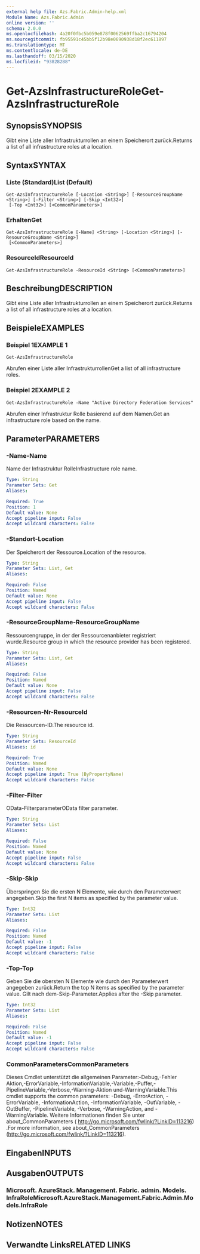 ```yaml
---
external help file: Azs.Fabric.Admin-help.xml
Module Name: Azs.Fabric.Admin
online version: ''
schema: 2.0.0
ms.openlocfilehash: 4a20f0fbc5b059e878f0062569ffba2c16794204
ms.sourcegitcommit: fb95591c45bb5f12b98e0690938d18f2ec611897
ms.translationtype: MT
ms.contentlocale: de-DE
ms.lasthandoff: 03/15/2020
ms.locfileid: "93828288"
---
```

# <span data-ttu-id="8ac16-101">Get-AzsInfrastructureRole</span><span class="sxs-lookup"><span data-stu-id="8ac16-101">Get-AzsInfrastructureRole</span></span>

## <span data-ttu-id="8ac16-102">Synopsis</span><span class="sxs-lookup"><span data-stu-id="8ac16-102">SYNOPSIS</span></span>
<span data-ttu-id="8ac16-103">Gibt eine Liste aller Infrastrukturrollen an einem Speicherort zurück.</span><span class="sxs-lookup"><span data-stu-id="8ac16-103">Returns a list of all infrastructure roles at a location.</span></span>

## <span data-ttu-id="8ac16-104">Syntax</span><span class="sxs-lookup"><span data-stu-id="8ac16-104">SYNTAX</span></span>

### <span data-ttu-id="8ac16-105">Liste (Standard)</span><span class="sxs-lookup"><span data-stu-id="8ac16-105">List (Default)</span></span>
```
Get-AzsInfrastructureRole [-Location <String>] [-ResourceGroupName <String>] [-Filter <String>] [-Skip <Int32>]
 [-Top <Int32>] [<CommonParameters>]
```

### <span data-ttu-id="8ac16-106">Erhalten</span><span class="sxs-lookup"><span data-stu-id="8ac16-106">Get</span></span>
```
Get-AzsInfrastructureRole [-Name] <String> [-Location <String>] [-ResourceGroupName <String>]
 [<CommonParameters>]
```

### <span data-ttu-id="8ac16-107">ResourceId</span><span class="sxs-lookup"><span data-stu-id="8ac16-107">ResourceId</span></span>
```
Get-AzsInfrastructureRole -ResourceId <String> [<CommonParameters>]
```

## <span data-ttu-id="8ac16-108">Beschreibung</span><span class="sxs-lookup"><span data-stu-id="8ac16-108">DESCRIPTION</span></span>
<span data-ttu-id="8ac16-109">Gibt eine Liste aller Infrastrukturrollen an einem Speicherort zurück.</span><span class="sxs-lookup"><span data-stu-id="8ac16-109">Returns a list of all infrastructure roles at a location.</span></span>

## <span data-ttu-id="8ac16-110">Beispiele</span><span class="sxs-lookup"><span data-stu-id="8ac16-110">EXAMPLES</span></span>

### <span data-ttu-id="8ac16-111">Beispiel 1</span><span class="sxs-lookup"><span data-stu-id="8ac16-111">EXAMPLE 1</span></span>
```
Get-AzsInfrastructureRole
```

<span data-ttu-id="8ac16-112">Abrufen einer Liste aller Infrastrukturrollen</span><span class="sxs-lookup"><span data-stu-id="8ac16-112">Get a list of all infrastructure roles.</span></span>

### <span data-ttu-id="8ac16-113">Beispiel 2</span><span class="sxs-lookup"><span data-stu-id="8ac16-113">EXAMPLE 2</span></span>
```
Get-AzsInfrastructureRole -Name "Active Directory Federation Services"
```

<span data-ttu-id="8ac16-114">Abrufen einer Infrastruktur Rolle basierend auf dem Namen.</span><span class="sxs-lookup"><span data-stu-id="8ac16-114">Get an infrastructure role based on the name.</span></span>

## <span data-ttu-id="8ac16-115">Parameter</span><span class="sxs-lookup"><span data-stu-id="8ac16-115">PARAMETERS</span></span>

### <span data-ttu-id="8ac16-116">-Name</span><span class="sxs-lookup"><span data-stu-id="8ac16-116">-Name</span></span>
<span data-ttu-id="8ac16-117">Name der Infrastruktur Rolle</span><span class="sxs-lookup"><span data-stu-id="8ac16-117">Infrastructure role name.</span></span>

```yaml
Type: String
Parameter Sets: Get
Aliases:

Required: True
Position: 1
Default value: None
Accept pipeline input: False
Accept wildcard characters: False
```

### <span data-ttu-id="8ac16-118">-Standort</span><span class="sxs-lookup"><span data-stu-id="8ac16-118">-Location</span></span>
<span data-ttu-id="8ac16-119">Der Speicherort der Ressource.</span><span class="sxs-lookup"><span data-stu-id="8ac16-119">Location of the resource.</span></span>

```yaml
Type: String
Parameter Sets: List, Get
Aliases:

Required: False
Position: Named
Default value: None
Accept pipeline input: False
Accept wildcard characters: False
```

### <span data-ttu-id="8ac16-120">-ResourceGroupName</span><span class="sxs-lookup"><span data-stu-id="8ac16-120">-ResourceGroupName</span></span>
<span data-ttu-id="8ac16-121">Ressourcengruppe, in der der Ressourcenanbieter registriert wurde.</span><span class="sxs-lookup"><span data-stu-id="8ac16-121">Resource group in which the resource provider has been registered.</span></span>

```yaml
Type: String
Parameter Sets: List, Get
Aliases:

Required: False
Position: Named
Default value: None
Accept pipeline input: False
Accept wildcard characters: False
```

### <span data-ttu-id="8ac16-122">-Resourcen-Nr</span><span class="sxs-lookup"><span data-stu-id="8ac16-122">-ResourceId</span></span>
<span data-ttu-id="8ac16-123">Die Ressourcen-ID.</span><span class="sxs-lookup"><span data-stu-id="8ac16-123">The resource id.</span></span>

```yaml
Type: String
Parameter Sets: ResourceId
Aliases: id

Required: True
Position: Named
Default value: None
Accept pipeline input: True (ByPropertyName)
Accept wildcard characters: False
```

### <span data-ttu-id="8ac16-124">-Filter</span><span class="sxs-lookup"><span data-stu-id="8ac16-124">-Filter</span></span>
<span data-ttu-id="8ac16-125">OData-Filterparameter</span><span class="sxs-lookup"><span data-stu-id="8ac16-125">OData filter parameter.</span></span>

```yaml
Type: String
Parameter Sets: List
Aliases:

Required: False
Position: Named
Default value: None
Accept pipeline input: False
Accept wildcard characters: False
```

### <span data-ttu-id="8ac16-126">-Skip</span><span class="sxs-lookup"><span data-stu-id="8ac16-126">-Skip</span></span>
<span data-ttu-id="8ac16-127">Überspringen Sie die ersten N Elemente, wie durch den Parameterwert angegeben.</span><span class="sxs-lookup"><span data-stu-id="8ac16-127">Skip the first N items as specified by the parameter value.</span></span>

```yaml
Type: Int32
Parameter Sets: List
Aliases:

Required: False
Position: Named
Default value: -1
Accept pipeline input: False
Accept wildcard characters: False
```

### <span data-ttu-id="8ac16-128">-Top</span><span class="sxs-lookup"><span data-stu-id="8ac16-128">-Top</span></span>
<span data-ttu-id="8ac16-129">Geben Sie die obersten N Elemente wie durch den Parameterwert angegeben zurück.</span><span class="sxs-lookup"><span data-stu-id="8ac16-129">Return the top N items as specified by the parameter value.</span></span>
<span data-ttu-id="8ac16-130">Gilt nach dem-Skip-Parameter.</span><span class="sxs-lookup"><span data-stu-id="8ac16-130">Applies after the -Skip parameter.</span></span>

```yaml
Type: Int32
Parameter Sets: List
Aliases:

Required: False
Position: Named
Default value: -1
Accept pipeline input: False
Accept wildcard characters: False
```

### <span data-ttu-id="8ac16-131">CommonParameters</span><span class="sxs-lookup"><span data-stu-id="8ac16-131">CommonParameters</span></span>
<span data-ttu-id="8ac16-132">Dieses Cmdlet unterstützt die allgemeinen Parameter:-Debug,-Fehler Aktion,-ErrorVariable,-InformationVariable,-Variable,-Puffer,-PipelineVariable,-Verbose,-Warning-Aktion und-WarningVariable.</span><span class="sxs-lookup"><span data-stu-id="8ac16-132">This cmdlet supports the common parameters: -Debug, -ErrorAction, -ErrorVariable, -InformationAction, -InformationVariable, -OutVariable, -OutBuffer, -PipelineVariable, -Verbose, -WarningAction, and -WarningVariable.</span></span> <span data-ttu-id="8ac16-133">Weitere Informationen finden Sie unter about_CommonParameters ( http://go.microsoft.com/fwlink/?LinkID=113216) .</span><span class="sxs-lookup"><span data-stu-id="8ac16-133">For more information, see about_CommonParameters (http://go.microsoft.com/fwlink/?LinkID=113216).</span></span>

## <span data-ttu-id="8ac16-134">Eingaben</span><span class="sxs-lookup"><span data-stu-id="8ac16-134">INPUTS</span></span>

## <span data-ttu-id="8ac16-135">Ausgaben</span><span class="sxs-lookup"><span data-stu-id="8ac16-135">OUTPUTS</span></span>

### <span data-ttu-id="8ac16-136">Microsoft. AzureStack. Management. Fabric. admin. Models. InfraRole</span><span class="sxs-lookup"><span data-stu-id="8ac16-136">Microsoft.AzureStack.Management.Fabric.Admin.Models.InfraRole</span></span>

## <span data-ttu-id="8ac16-137">Notizen</span><span class="sxs-lookup"><span data-stu-id="8ac16-137">NOTES</span></span>

## <span data-ttu-id="8ac16-138">Verwandte Links</span><span class="sxs-lookup"><span data-stu-id="8ac16-138">RELATED LINKS</span></span>
